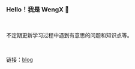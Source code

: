 ### Hello！我是 WengX :clap:

<br>

不定期更新学习过程中遇到有意思的问题和知识点等。

<br>

链接：[blog](https://wengx-unx.github.io/)
